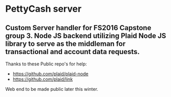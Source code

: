 PettyCash server
==============
Custom Server handler for FS2016 Capstone group 3.
Node JS backend utilizing Plaid Node JS library to serve as the middleman for transactional and account data requests.
--------------

Thanks to these Public repo's for help:
- https://github.com/plaid/plaid-node
- https://github.com/plaid/link


Web end to be made public later this winter.
